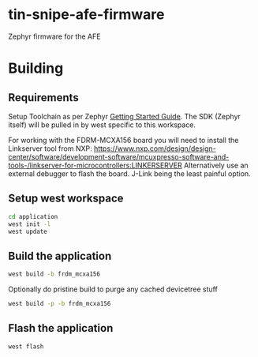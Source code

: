 # tin-snipe-afe-firmware
Zephyr firmware for the AFE

# Building

Requirements
----

Setup Toolchain as per Zephyr [Getting Started Guide](https://docs.zephyrproject.org/latest/develop/getting_started/index.html).
The SDK (Zephyr itself) will be pulled in by west specific to this workspace.

For working with the FDRM-MCXA156 board you will need to install the Linkserver tool from NXP: https://www.nxp.com/design/design-center/software/development-software/mcuxpresso-software-and-tools-/linkserver-for-microcontrollers:LINKERSERVER
Alternatively use an external debugger to flash the board. J-Link being the least painful option.

Setup west workspace
----
```bash
cd application
west init -l
west update
```
Build the application
----
```bash
west build -b frdm_mcxa156
```

Optionally do pristine build to purge any cached devicetree stuff
```bash
west build -p -b frdm_mcxa156
```

Flash the application
----
```bash
west flash
```